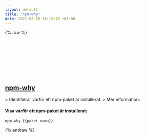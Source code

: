 ```yaml
---
layout: default
title: "npm-why"
date: 2021-06-25 18:12:13 +02:00
---
```

{% raw %}
<h2 id="npm-why">
  <a href="/sv/common/npm-why.html">npm-why</a> <a href="#npm-why"><svg class="icon">
    <use href="/assets/images/unicode_sprite.svg#link" />
  </svg></a>
</h2>
> Identifierar varför ett npm-paket är installerat.
> Mer information: <https://www.npmjs.com/package/npm-why>.

#### Visa varför ett npm-paket är installerat:
```shell
npm-why {{paket_namn}}
```
{% endraw %}
